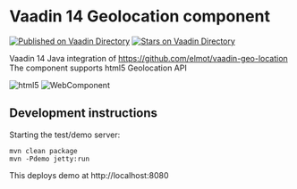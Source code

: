 # Vaadin 14 Geolocation component
[![Published on Vaadin  Directory](https://img.shields.io/badge/Vaadin%20Directory-published-00b4f0.svg)](https://vaadin.com/directory/component/geo-location-addon)
[![Stars on Vaadin Directory](https://img.shields.io/vaadin-directory/star/geo-location-addon.svg)](https://vaadin.com/directory/component/geo-location-addon)

Vaadin 14 Java integration of https://github.com/elmot/vaadin-geo-location
The component supports html5 Geolocation API

![html5](https://www.w3.org/html/logo/badge/html5-badge-h-device-semantics.png "HTML5 Powered with Device Access, and Semantics")
![WebComponent](https://raw.githubusercontent.com/webcomponents/webcomponents-icons/master/logo/logo_64x64.png) 

## Development instructions

Starting the test/demo server:
```
mvn clean package
mvn -Pdemo jetty:run
```

This deploys demo at http://localhost:8080


